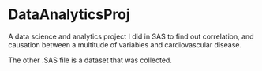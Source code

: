 # DataAnalyticsProj
A data science and analytics project I did in SAS to find out correlation, and causation between a multitude of variables and cardiovascular disease.

The other .SAS file is a dataset that was collected. 

